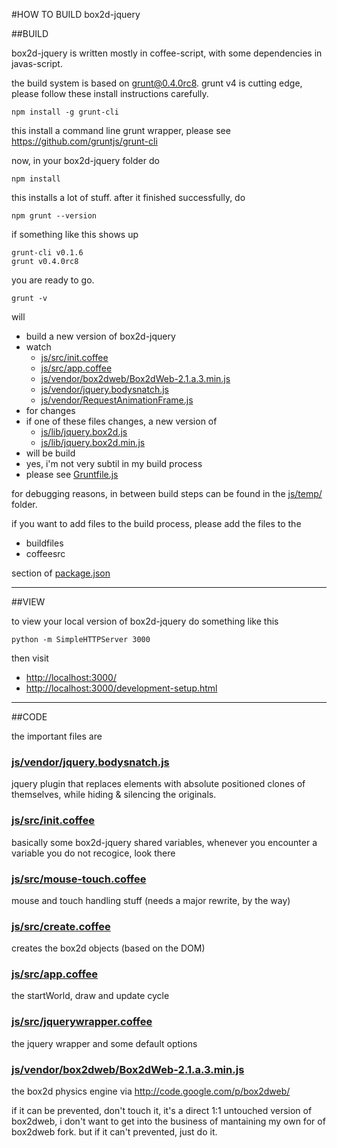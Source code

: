 #HOW TO BUILD box2d-jquery

##BUILD

box2d-jquery is written mostly in coffee-script, with some dependencies in javas-script.

the build system is based on grunt@0.4.0rc8. grunt v4 is cutting edge, please follow these install instructions carefully. 

    npm install -g grunt-cli

this install a command line grunt wrapper, please see <https://github.com/gruntjs/grunt-cli>

now, in your box2d-jquery folder do

    npm install

this installs a lot of stuff. after it finished successfully, do 

    npm grunt --version 

if something like this shows up

    grunt-cli v0.1.6
    grunt v0.4.0rc8

you are ready to go.

    grunt -v

will

  * build a new version of box2d-jquery
  * watch
    * [js/src/init.coffee](js/src/init.coffee)
    * [js/src/app.coffee](js/src/app.coffee)
    * [js/vendor/box2dweb/Box2dWeb-2.1.a.3.min.js](js/vendor/box2dweb/Box2dWeb-2.1.a.3.min.js)
    * [js/vendor/jquery.bodysnatch.js](js/vendor/jquery.bodysnatch.js)
    * [js/vendor/RequestAnimationFrame.js](js/vendor/RequestAnimationFrame.js)
  * for changes
  * if one of these files changes, a new version of
    * [js/lib/jquery.box2d.js](js/lib/jquery.box2d.js)
    * [js/lib/jquery.box2d.min.js](js/lib/jquery.box2d.min.js)
  * will be build
  * yes, i'm not very subtil in my build process
  * please see [Gruntfile.js](Gruntfile.js)

for debugging reasons, in between build steps can be found in the [js/temp/](js/temp/) folder.

if you want to add files to the build process, please add the files to the
 
  * buildfiles
  * coffeesrc

section of [package.json](package.json)

------------------------------

##VIEW

to view your local version of box2d-jquery do something like this

    python -m SimpleHTTPServer 3000

then visit 

 * [http://localhost:3000/](http://localhost:3000/)
 * [http://localhost:3000/development-setup.html](http://localhost:3000/development-setup.html)


------------------------------

##CODE

the important files are



### [js/vendor/jquery.bodysnatch.js](js/vendor/jquery.bodysnatch.js)
jquery plugin that replaces elements with absolute positioned clones of themselves, while hiding & silencing the originals.


### [js/src/init.coffee](js/src/init.coffee)
basically some box2d-jquery shared variables, whenever you encounter a variable you do not recogice, look there

### [js/src/mouse-touch.coffee](js/src/mouse-touch.coffee)
mouse and touch handling stuff (needs a major rewrite, by the way)


### [js/src/create.coffee](js/src/create.coffee)
creates the box2d objects (based on the DOM)


### [js/src/app.coffee](js/src/app.coffee)
the startWorld, draw and update cycle

### [js/src/jquerywrapper.coffee](js/src/jquerywrapper.coffee)
the jquery wrapper and some default options



### [js/vendor/box2dweb/Box2dWeb-2.1.a.3.min.js](js/vendor/box2dweb/Box2dWeb-2.1.a.3.min.js)
the box2d physics engine via <http://code.google.com/p/box2dweb/>

if it can be prevented, don't touch it, it's a direct 1:1 untouched version of box2dweb, i don't want to get into the business of mantaining my own for of box2dweb fork. but if it can't prevented, just do it.








